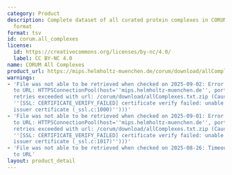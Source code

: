 ```yaml
---
category: Product
description: Complete dataset of all curated protein complexes in CORUM in tab-delimited
  format
format: tsv
id: corum.all_complexes
license:
  id: https://creativecommons.org/licenses/by-nc/4.0/
  label: CC BY-NC 4.0
name: CORUM All Complexes
product_url: https://mips.helmholtz-muenchen.de/corum/download/allComplexes.txt.zip
warnings:
- 'File was not able to be retrieved when checked on 2025-09-02: Error connecting
  to URL: HTTPSConnectionPool(host=''mips.helmholtz-muenchen.de'', port=443): Max
  retries exceeded with url: /corum/download/allComplexes.txt.zip (Caused by SSLError(SSLCertVerificationError(1,
  ''[SSL: CERTIFICATE_VERIFY_FAILED] certificate verify failed: unable to get local
  issuer certificate (_ssl.c:1000)'')))'
- 'File was not able to be retrieved when checked on 2025-09-01: Error connecting
  to URL: HTTPSConnectionPool(host=''mips.helmholtz-muenchen.de'', port=443): Max
  retries exceeded with url: /corum/download/allComplexes.txt.zip (Caused by SSLError(SSLCertVerificationError(1,
  ''[SSL: CERTIFICATE_VERIFY_FAILED] certificate verify failed: unable to get local
  issuer certificate (_ssl.c:1017)'')))'
- 'File was not able to be retrieved when checked on 2025-08-26: Timeout connecting
  to URL'
layout: product_detail
---
```


